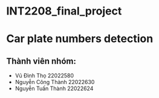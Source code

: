 # INT2208_final_project
# Car plate numbers detection
## Thành viên nhóm:  
- Vũ Đình Thọ 22022580  
- Nguyễn Công Thành 22022630  
- Nguyễn Tuấn Thành 22022624   
